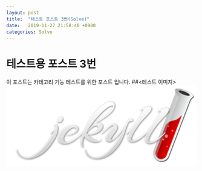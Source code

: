 ```yaml
---
layout: post
title:  "테스트 포스트 3번(Solve)"
date:   2019-11-27 21:58:40 +0900
categories: Solve
---
```

# 테스트용 포스트 3번
이 포스트는 카테고리 기능 테스트를 위한 포스트 입니다.
##<테스트 이미지>
![지킬 로고](/assets/지킬%20로고_846rnt5jy.png)

